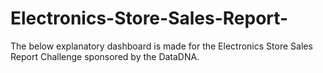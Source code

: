 # Electronics-Store-Sales-Report-
The below explanatory dashboard is made for the Electronics Store Sales Report Challenge sponsored by the DataDNA. 
